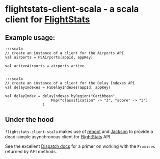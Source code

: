 # flightstats-client-scala - a scala client for [FlightStats][1]

## Example usage:

    :::scala
    // create an instance of a client for the Airports API
    val airports = FSAirports(appId, appKey)

    val activeAirports = airports.active


    :::scala
    // create an instance of a client for the Delay Indexes API
    val delayIndexes = FSDelayIndexes(appId, appKey)

    val delayIndex = delayIndexes.byRegion("Caribbean",
                         Map("classification" -> "3", "score" -> "3")
                     )

## Under the hood

`flightstats-client-scala` makes use of [reboot][2] and [Jackson][3]
to provide a dead-simple asynchronous client for [FlightStats][1] API.

See the excellent [Dispatch docs][4] for a primer on working with the
`Promises` returned by API methods.

[1]: https://developer.flightstats.com/api-docs/
[2]: https://github.com/dispatch/reboot
[3]: http://jackson.codehaus.org
[4]: http://dispatch.databinder.net/Dispatch.html
